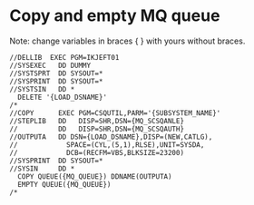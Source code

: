 # Copy and empty MQ queue
Note: change variables in braces { } with yours without braces.
```
//DELLIB  EXEC PGM=IKJEFT01
//SYSEXEC   DD DUMMY
//SYSTSPRT  DD SYSOUT=*
//SYSPRINT  DD SYSOUT=*
//SYSTSIN   DD *
  DELETE '{LOAD_DSNAME}'
/*
//COPY      EXEC PGM=CSQUTIL,PARM='{SUBSYSTEM_NAME}'
//STEPLIB   DD   DISP=SHR,DSN={MQ_SCSQANLE}
//          DD   DISP=SHR,DSN={MQ_SCSQAUTH}
//OUTPUTA   DD DSN={LOAD_DSNAME},DISP=(NEW,CATLG),
//            SPACE=(CYL,(5,1),RLSE),UNIT=SYSDA,
//            DCB=(RECFM=VBS,BLKSIZE=23200)
//SYSPRINT  DD SYSOUT=*
//SYSIN     DD *
  COPY QUEUE({MQ_QUEUE}) DDNAME(OUTPUTA)
  EMPTY QUEUE({MQ_QUEUE})
/*
```
